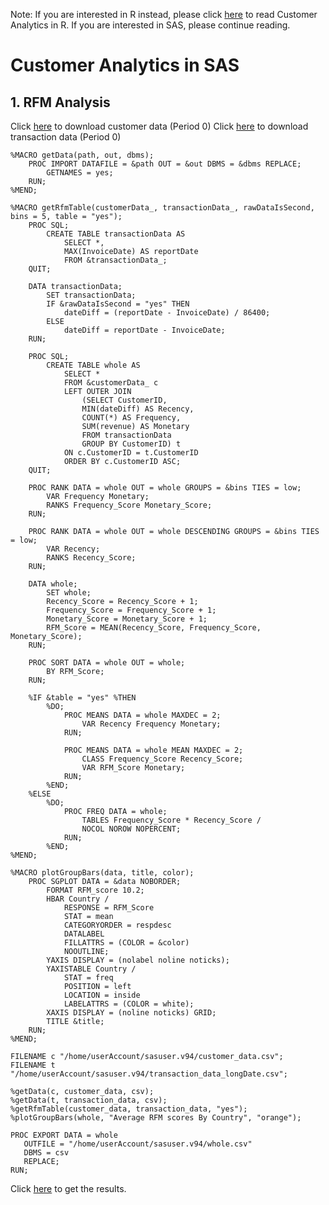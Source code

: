 Note: If you are interested in R instead, please click [here](https://github.com/maxleungtszchun/customerAnalytics) to read Customer Analytics in R. If you are interested in SAS, please continue reading.

# Customer Analytics in SAS
## 1. RFM Analysis
Click [here](https://drive.google.com/file/d/1xDuSTrjgy4JhtTae900DtdaKTWLfcs66/view?usp=sharing) to download customer data (Period 0)
Click [here](https://drive.google.com/file/d/1-0bqUvNFnQTbTI7hzfgAZQHUub_1-JY0/view?usp=sharing) to download transaction data (Period 0)
```SAS
%MACRO getData(path, out, dbms);
	PROC IMPORT DATAFILE = &path OUT = &out DBMS = &dbms REPLACE;
		GETNAMES = yes;
	RUN;
%MEND;

%MACRO getRfmTable(customerData_, transactionData_, rawDataIsSecond, bins = 5, table = "yes");
	PROC SQL;
		CREATE TABLE transactionData AS
			SELECT *,
			MAX(InvoiceDate) AS reportDate
			FROM &transactionData_;
	QUIT;
	
	DATA transactionData;
		SET transactionData;
		IF &rawDataIsSecond = "yes" THEN
			dateDiff = (reportDate - InvoiceDate) / 86400;
		ELSE
			dateDiff = reportDate - InvoiceDate;
	RUN;
	
	PROC SQL;
		CREATE TABLE whole AS
			SELECT *
			FROM &customerData_ c
			LEFT OUTER JOIN
				(SELECT CustomerID,
				MIN(dateDiff) AS Recency,
				COUNT(*) AS Frequency,
				SUM(revenue) AS Monetary
				FROM transactionData
				GROUP BY CustomerID) t
			ON c.CustomerID = t.CustomerID
			ORDER BY c.CustomerID ASC;
	QUIT;
	
	PROC RANK DATA = whole OUT = whole GROUPS = &bins TIES = low;
		VAR Frequency Monetary;
		RANKS Frequency_Score Monetary_Score;
	RUN;
	
	PROC RANK DATA = whole OUT = whole DESCENDING GROUPS = &bins TIES = low;
		VAR Recency;
		RANKS Recency_Score;
	RUN;
	
	DATA whole;
		SET whole;
		Recency_Score = Recency_Score + 1;
		Frequency_Score = Frequency_Score + 1;
		Monetary_Score = Monetary_Score + 1;
		RFM_Score = MEAN(Recency_Score, Frequency_Score, Monetary_Score);
	RUN;
	
	PROC SORT DATA = whole OUT = whole;
		BY RFM_Score;
	RUN;
	
	%IF &table = "yes" %THEN
		%DO;
			PROC MEANS DATA = whole MAXDEC = 2;
				VAR Recency Frequency Monetary;
			RUN;
			
			PROC MEANS DATA = whole MEAN MAXDEC = 2;
				CLASS Frequency_Score Recency_Score;
				VAR RFM_Score Monetary;
			RUN;
		%END;
	%ELSE
		%DO;
			PROC FREQ DATA = whole;
				TABLES Frequency_Score * Recency_Score /
				NOCOL NOROW NOPERCENT;
			RUN;
		%END;
%MEND;

%MACRO plotGroupBars(data, title, color);
	PROC SGPLOT DATA = &data NOBORDER;
		FORMAT RFM_score 10.2;
		HBAR Country /
			RESPONSE = RFM_Score
			STAT = mean
			CATEGORYORDER = respdesc
			DATALABEL
			FILLATTRS = (COLOR = &color)
			NOOUTLINE;
		YAXIS DISPLAY = (nolabel noline noticks);
		YAXISTABLE Country /
			STAT = freq
			POSITION = left
			LOCATION = inside
			LABELATTRS = (COLOR = white);
		XAXIS DISPLAY = (noline noticks) GRID;
		TITLE &title;
	RUN;
%MEND;

FILENAME c "/home/userAccount/sasuser.v94/customer_data.csv";
FILENAME t "/home/userAccount/sasuser.v94/transaction_data_longDate.csv";

%getData(c, customer_data, csv);	
%getData(t, transaction_data, csv);
%getRfmTable(customer_data, transaction_data, "yes");
%plotGroupBars(whole, "Average RFM scores By Country", "orange");

PROC EXPORT DATA = whole
   OUTFILE = "/home/userAccount/sasuser.v94/whole.csv" 
   DBMS = csv
   REPLACE;
RUN;
```
Click [here](https://maxleungtszchun.github.io/rfm-results) to get the results.
